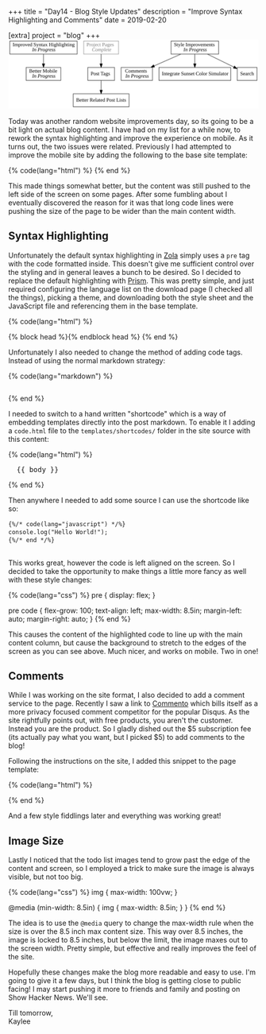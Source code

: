+++
title = "Day14 - Blog Style Updates"
description = "Improve Syntax Highlighting and Comments"
date = 2019-02-20

[extra]
project = "blog"
+++
![Todo](./todo.svg)

Today was another random website improvements day, so its going to be a bit
light on actual blog content. I have had on my list for a while now, to rework
the syntax highlighting and improve the experience on mobile. As it turns out,
the two issues were related. Previously I had attempted to improve the mobile
site by adding the following to the base site template:

{% code(lang="html") %}
<meta name="viewport" content="width=device-width, user-scalable=false">
{% end %}

This made things somewhat better, but the content was still pushed to the left
side of the screen on some pages. After some fumbling about I eventually
discovered the reason for it was that long code lines were pushing the size of
the page to be wider than the main content width.

## Syntax Highlighting

Unfortunately the default syntax highlighting in
[Zola](https://www.getzola.org/) simply uses a `pre` tag with the code formatted
inside. This doesn't give me sufficient control over the styling and in general
leaves a bunch to be desired. So I decided to replace the default highlighting
with
[Prism](https://prismjs.com/download.html#themes=prism&languages=markup+css+clike+javascript).
This was pretty simple, and just required configuring the language list on the
download page (I checked all the things), picking a theme, and downloading both
the style sheet and the JavaScript file and referencing them in the base
template.

{% code(lang="html") %}
<head>
  <meta name="viewport" content="width=device-width, user-scalable=false">
  <link href="https://fonts.googleapis.com/css?family=Roboto" rel="stylesheet">
  <link rel="stylesheet" href="https://unpkg.com/basic-css-typography-reset@1.0.0/typography.min.css">
  <link rel="stylesheet" href="{{ get_url(path="/style.css") }}">
  <link rel="stylesheet" href="{{ get_url(path="/prism.css") }}">
  {% block head %}{% endblock head %}
  <title>02Credits {% block title %}{% endblock title %}</title>
</head>
{% end %}

Unfortunately I also needed to change the method of adding code tags. Instead of
using the normal markdown strategy:

{% code(lang="markdown") %}
``` Language
```
{% end %}

I needed to switch to a hand written "shortcode" which is a way of embedding
templates directly into the post markdown. To enable it I adding a `code.html`
file to the `templates/shortcodes/` folder in the site source with this content:

{% code(lang="html") %}
<pre>
  <code{% if lang %} class="language-{{lang}}"{% else %} class="language-text"{% endif %}>{{ body }}</code>
</pre>
{% end %}

Then anywhere I needed to add some source I can use the shortcode like so:

<pre>
<code class="language-markdown">{%/* code(lang="javascript") */%}
console.log("Hello World!");
{%/* end */%}
</code>
</pre>

This works great, however the code is left aligned on the screen. So I decided
to take the opportunity to make things a little more fancy as well with these
style changes:

{% code(lang="css") %}
pre {
    display: flex;
}

pre code {
    flex-grow: 100;
    text-align: left;
    max-width: 8.5in;
    margin-left: auto;
    margin-right: auto;
}
{% end %}

This causes the content of the highlighted code to line up with the main content
column, but cause the background to stretch to the edges of the screen as you
can see above. Much nicer, and works on mobile. Two in one!

## Comments

While I was working on the site format, I also decided to add a comment service
to the page. Recently I saw a link to [Commento](https://commento.io/) which
bills itself as a more privacy focused comment competitor for the popular
Disqus. As the site rightfully points out, with free products, you aren't the
customer. Instead you are the product. So I gladly dished out the $5
subscription fee (its actually pay what you want, but I picked $5) to add
comments to the blog!

Following the instructions on the site, I added this snippet to the page
template:

{% code(lang="html") %}
<div id="commento"></div>
<script src="https://cdn.commento.io/js/commento.js"></script>
{% end %}

And a few style fiddlings later and everything was working great!

## Image Size

Lastly I noticed that the todo list images tend to grow past the edge of the
content and screen, so I employed a trick to make sure the image is always
visible, but not too big.

{% code(lang="css") %}
img {
    max-width: 100vw;
}

@media (min-width: 8.5in) {
    img {
        max-width: 8.5in;
    }
}
{% end %}

The idea is to use the `@media` query to change the max-width rule when the size
is over the 8.5 inch max content size. This way over 8.5 inches, the image is
locked to 8.5 inches, but below the limit, the image maxes out to the screen
width. Pretty simple, but effective and really improves the feel of the site.

Hopefully these changes make the blog more readable and easy to use. I'm going
to give it a few days, but I think the blog is getting close to public facing! I
may start pushing it more to friends and family and posting on Show Hacker News.
We'll see.

Till tomorrow,  
Kaylee
